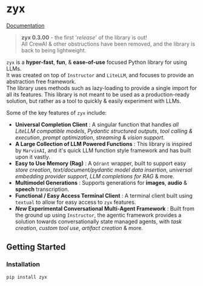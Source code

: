 # **zyx**

[Documentation](zyx.hammad.fun)

> **zyx 0.3.00** - the first '*release*' of the library is out! </br>
> All CrewAI & other obstructions have been removed, and the library is back to being lightweight.

<code>zyx</code> is a **hyper-fast**, **fun**, & **ease-of-use** focused Python library for using LLMs. </br>
It was created on top of <code>Instructor</code> and <code>LiteLLM</code>, and focuses to provide an abstraction free framework. </br>
The library uses methods such as lazy-loading to provide a single import for all its features. This library is not meant to be used as a production-ready solution, but rather as a tool to quickly & easily experiment with LLMs. 

Some of the key features of <code>zyx</code> include:


- **Universal Completion Client** : A singular function that handles *all LiteLLM compatible models*, *Pydantic structured outputs*, *tool calling & execution*, *prompt optimization*, *streaming* & *vision support*.
- **A Large Collection of LLM Powered Functions** : This library is inspired by <code>MarvinAI</code>, and it's quick LLM function style framework and has built upon it vastly.
- **Easy to Use Memory (Rag)** : A <code>Qdrant</code> wrapper, built to support easy *store creation*, *text/document/pydantic model data insertion*, *universal embedding provider support*, *LLM completions for RAG* & more.
- **Multimodel Generations** : Supports generations for **images**, **audio** & **speech** transcription.
- **Functional / Easy Access Terminal Client** : A terminal client built using <code>textual</code> to allow for easy access to <code>zyx</code> features.
- ***New* Experimental Conversational Multi-Agent Framework** : Built from the ground up using <code>Instructor</code>, the agentic framework provides a solution towards conversationally state managed agents, with *task creation*, *custom tool use*, *artifact creation* & more.

## **Getting Started**

### Installation

```bash
pip install zyx
```




